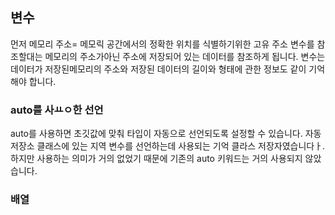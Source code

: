 ## 변수
먼저 메모리 주소= 메모릭 공간에서의 정확한 위치를 식별하기위한 고유 주소
변수를 참조할대는 메모리의 주소가아닌 주소에 저장되어 있는 데이터를 참조하게 됩니다. 
변수는 데이터가 저장된메모리의 주소와 저장된 데이터의 길이와 형태에 관한 정보도 같이 기억해야 합니다.

### auto를 사ㅛㅇ한 선언
auto를 사용하면 초깃값에 맞춰 타입이 자동으로 선언되도록 설정할 수 있습니다. 
자동 저장소 클래스에 있는 지역 변수를 선언하는데 사용되는 기억 클라스 저장자였습니다ㅏ. 하지만 사용하는 의미가 거의 없었기 때문에 기존의 auto 키워드는 거의 사용되지 않았습니다.

### 배열